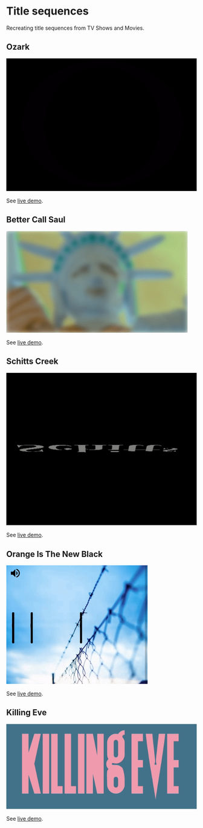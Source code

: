 # Title sequences

Recreating title sequences from TV Shows and Movies.

## Ozark

![screenshot Ozark title](ozark/img/screenshot.gif)

See [live demo](https://codepen.io/robjoeol/full/yLVZbwQ).

## Better Call Saul

![screenshot Better Call Saul title](better-call-saul/img/screenshot.gif)

See [live demo](https://codepen.io/robjoeol/full/rNWRoBO).

## Schitts Creek

![screenshot schitts creek](schitts-creek/img/screenshot.gif)

See [live demo](https://codepen.io/robjoeol/full/dypyEdJ).

## Orange Is The New Black

![screenshot Orange Is The New Black](orange-is-the-new-black/original/img/screenshot.gif)

See [live demo](https://codepen.io/robjoeol/full/VwKLPRR).

## Killing Eve

![screenshot Killing Eve title](killing-eve/img/demo.gif)

See [live demo](https://codepen.io/robjoeol/full/gOwGojN).
